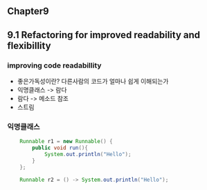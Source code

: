 ## Chapter9

## 9.1 Refactoring for improved readability and flexibillity

### improving code readabillity

- 좋은가독성이란? 다른사람의 코드가 얼마나 쉽게 이해되는가
- 익명클래스 -> 람다
- 람다 -> 메소드 참조
- 스트림

### 익명클래스
```java
    Runnable r1 = new Runnable() {
        public void run(){
            System.out.println("Hello");
        }
    };

    Runnable r2 = () -> System.out.println("Hello");

```